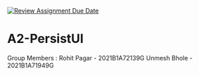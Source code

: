 [![Review Assignment Due Date](https://classroom.github.com/assets/deadline-readme-button-22041afd0340ce965d47ae6ef1cefeee28c7c493a6346c4f15d667ab976d596c.svg)](https://classroom.github.com/a/R_7cjhEg)
# A2-PersistUI
Group Members :
Rohit Pagar - 2021B1A72139G
Unmesh Bhole - 2021B1A71949G


